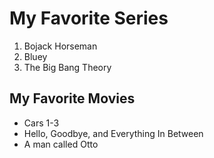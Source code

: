# My Favorite Series
1. Bojack Horseman
2. Bluey
3. The Big Bang Theory

## My Favorite Movies
- Cars 1-3
- Hello, Goodbye, and Everything In Between
- A man called Otto
